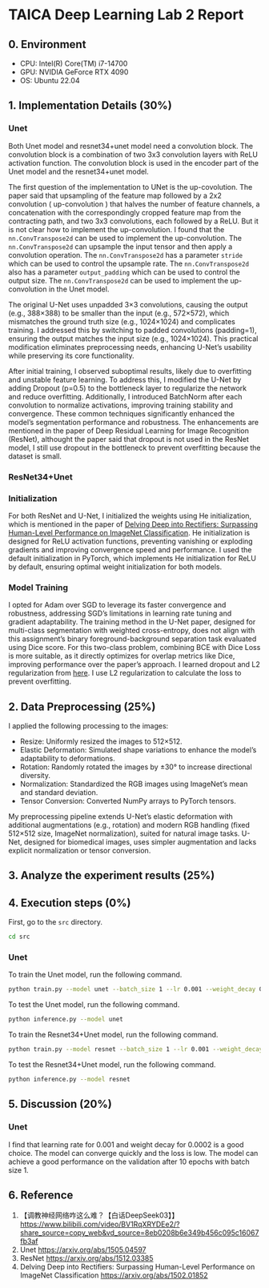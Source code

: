 # TAICA Deep Learning Lab 2 Report

## 0. Environment

- CPU: Intel(R) Core(TM) i7-14700
- GPU: NVIDIA GeForce RTX 4090
- OS: Ubuntu 22.04

## 1. Implementation Details (30%)

### Unet
Both Unet model and resnet34+unet model need a convolution block. The convolution block is a combination of two 3x3 convolution layers with ReLU activation function. The convolution block is used in the encoder part of the Unet model and the resnet34+unet model.

The first question of the implementation to UNet is the up-covolution. The paper said that upsampling of the feature map followed by a 2x2 convolution ( up-convolution ) that halves the number of feature channels, a concatenation with the correspondingly cropped feature map from the contracting path, and two 3x3 convolutions, each followed by a ReLU. But it is not clear how to implement the up-convolution. I found that the `nn.ConvTranspose2d` can be used to implement the up-convolution. The `nn.ConvTranspose2d` can upsample the input tensor and then apply a convolution operation. The `nn.ConvTranspose2d` has a parameter `stride` which can be used to control the upsample rate. The `nn.ConvTranspose2d` also has a parameter `output_padding` which can be used to control the output size. The `nn.ConvTranspose2d` can be used to implement the up-convolution in the Unet model.

The original U-Net uses unpadded 3×3 convolutions, causing the output (e.g., 388×388) to be smaller than the input (e.g., 572×572), which mismatches the ground truth size (e.g., 1024×1024) and complicates training. I addressed this by switching to padded convolutions (padding=1), ensuring the output matches the input size (e.g., 1024×1024). This practical modification eliminates preprocessing needs, enhancing U-Net’s usability while preserving its core functionality.

After initial training, I observed suboptimal results, likely due to overfitting and unstable feature learning. To address this, I modified the U-Net by adding Dropout (p=0.5) to the bottleneck layer to regularize the network and reduce overfitting. Additionally, I introduced BatchNorm after each convolution to normalize activations, improving training stability and convergence. These common techniques significantly enhanced the model’s segmentation performance and robustness. The enhancements are mentioned in the paper of Deep Residual Learning for Image Recognition (ResNet), althought the paper said that dropout is not used in the ResNet model, I still use dropout in the bottleneck to prevent overfitting because the dataset is small.

### ResNet34+Unet

### Initialization

For both ResNet and U-Net, I initialized the weights using He initialization, which is mentioned in the paper of [Delving Deep into Rectifiers: Surpassing Human-Level Performance on ImageNet Classification](https://arxiv.org/abs/1502.01852). He initialization is designed for ReLU activation functions, preventing vanishing or exploding gradients and improving convergence speed and performance. I used the default initialization in PyTorch, which implements He initialization for ReLU by default, ensuring optimal weight initialization for both models.

### Model Training

I opted for Adam over SGD to leverage its faster convergence and robustness, addressing SGD’s limitations in learning rate tuning and gradient adaptability. The training method in the U-Net paper, designed for multi-class segmentation with weighted cross-entropy, does not align with this assignment’s binary foreground-background separation task evaluated using Dice score. For this two-class problem, combining BCE with Dice Loss is more suitable, as it directly optimizes for overlap metrics like Dice, improving performance over the paper’s approach.
I learned dropout and L2 regularization from [here](https://www.bilibili.com/video/BV1RqXRYDEe2/?share_source=copy_web&vd_source=8eb0208b6e349b456c095c16067fb3af). I use L2 regularization to calculate the loss to prevent overfitting.

## 2. Data Preprocessing (25%)

I applied the following processing to the images:

- Resize: Uniformly resized the images to 512×512.
- Elastic Deformation: Simulated shape variations to enhance the model’s adaptability to deformations.
- Rotation: Randomly rotated the images by ±30° to increase directional diversity.
- Normalization: Standardized the RGB images using ImageNet’s mean and standard deviation.
- Tensor Conversion: Converted NumPy arrays to PyTorch tensors.

My preprocessing pipeline extends U-Net’s elastic deformation with additional augmentations (e.g., rotation) and modern RGB handling (fixed 512×512 size, ImageNet normalization), suited for natural image tasks. U-Net, designed for biomedical images, uses simpler augmentation and lacks explicit normalization or tensor conversion.


## 3. Analyze the experiment results (25%)

## 4. Execution steps (0%)

First, go to the `src` directory.

```bash
cd src
```

### Unet

To train the Unet model, run the following command.

```bash
python train.py --model unet --batch_size 1 --lr 0.001 --weight_decay 0.0002 --epochs 10
```

To test the Unet model, run the following command.

```bash
python inference.py --model unet
```

To train the Resnet34+Unet model, run the following command.

```bash
python train.py --model resnet --batch_size 1 --lr 0.001 --weight_decay 0.0002 --epochs 10
```

To test the Resnet34+Unet model, run the following command.

```bash
python inference.py --model resnet
```


## 5. Discussion (20%)

### Unet
I find that learning rate for 0.001 and weight decay for 0.0002 is a good choice. The model can converge quickly and the loss is low. The model can achieve a good performance on the validation after 10 epochs with batch size 1.

## 6. Reference

1. 【调教神经网络咋这么难？【白话DeepSeek03】】 https://www.bilibili.com/video/BV1RqXRYDEe2/?share_source=copy_web&vd_source=8eb0208b6e349b456c095c16067fb3af
2. Unet https://arxiv.org/abs/1505.04597
3. ResNet https://arxiv.org/abs/1512.03385
4. Delving Deep into Rectifiers: Surpassing Human-Level Performance on ImageNet Classification https://arxiv.org/abs/1502.01852